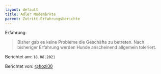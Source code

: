 ```yaml
---
layout: default
title: Adler Modemärkte
parent: Zutritt-Erfahrungsberichte
---
```


Erfahrung: 

> Bisher gab es keine Probleme die Geschäfte zu betreten.
> Nach bisheriger Erfahrung werden Hunde anscheinend allgemein toleriert.

Berichtet am: `18.08.2021`

Berichtet von: [@flozi00](https://github.com/flozi00)
